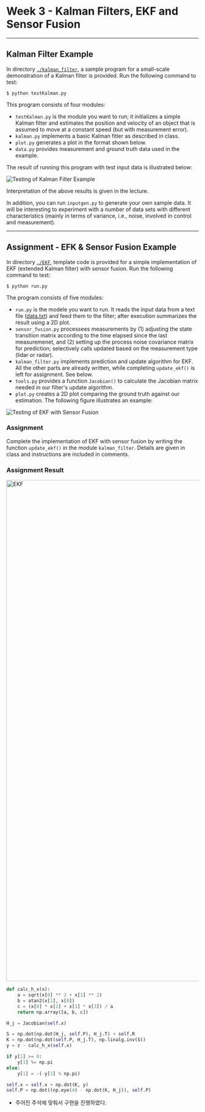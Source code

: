 # Week 3 - Kalman Filters, EKF and Sensor Fusion

---

[//]: # "Image References"
[kalman-result]: ./kalman_filter/graph.png
[EKF-results]: ./EKF/plot.png

## Kalman Filter Example

In directory [`./kalman_filter`](./kalman_filter), a sample program for a small-scale demonstration of a Kalman filter is provided. Run the following command to test:

```
$ python testKalman.py
```

This program consists of four modules:

* `testKalman.py` is the module you want to run; it initializes a simple Kalman filter and estimates the position and velocity of an object that is assumed to move at a constant speed (but with measurement error).
* `kalman.py` implements a basic Kalman fitler as described in class.
* `plot.py` generates a plot in the format shown below.
* `data.py` provides measurement and ground truth data used in the example.

The result of running this program with test input data is illustrated below:

![Testing of Kalman Filter Example][kalman-result]

Interpretation of the above results is given in the lecture.

In addition, you can run `inputgen.py` to generate your own sample data. It will be interesting to experiment with a number of data sets with different characteristics (mainly in terms of variance, i.e., noise, involved in control and measurement).

---

## Assignment - EFK & Sensor Fusion Example

In directory [`./EKF`](./EKF), template code is provided for a simple implementation of EKF (extended Kalman filter) with sensor fusion. Run the following command to test:

```
$ python run.py
```

The program consists of five modules:

* `run.py` is the modele you want to run. It reads the input data from a text file ([data.txt](./EKF/data.txt)) and feed them to the filter; after execution summarizes the result using a 2D plot.
* `sensor_fusion.py` processees measurements by (1) adjusting the state transition matrix according to the time elapsed since the last measuremenet, and (2) setting up the process noise covariance matrix for prediction; selectively calls updated based on the measurement type (lidar or radar).
* `kalman_filter.py` implements prediction and update algorithm for EKF. All the other parts are already written, while completing `update_ekf()` is left for assignment. See below.
* `tools.py` provides a function `Jacobian()` to calculate the Jacobian matrix needed in our filter's update algorithm.
*  `plot.py` creates a 2D plot comparing the ground truth against our estimation. The following figure illustrates an example:

![Testing of EKF with Sensor Fusion][EKF-results]

### Assignment

Complete the implementation of EKF with sensor fusion by writing the function `update_ekf()` in the module `kalman_filter`. Details are given in class and instructions are included in comments.



### Assignment Result

<img width="1312" alt="EKF" src="https://user-images.githubusercontent.com/13490996/115030263-da3ac380-9f01-11eb-9890-bda40937f148.png">

```python
def calc_h_x(x):
    a = sqrt(x[0] ** 2 + x[1] ** 2)
    b = atan2(x[1], x[0])
    c = (x[0] * x[2] + x[1] * x[3]) / a
    return np.array([a, b, c])

H_j = Jacobian(self.x)

S = np.dot(np.dot(H_j, self.P), H_j.T) + self.R
K = np.dot(np.dot(self.P, H_j.T), np.linalg.inv(S))
y = z - calc_h_x(self.x)

if y[1] >= 0:
    y[1] %= np.pi
else:
    y[1] = -(-y[1] % np.pi)

self.x = self.x + np.dot(K, y)
self.P = np.dot((np.eye(4) - np.dot(K, H_j)), self.P)
```

- 주어진 주석에 맞춰서 구현을 진행하였다. 
